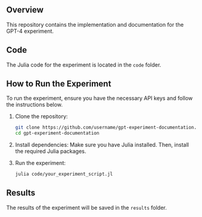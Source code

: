 ## Overview
This repository contains the implementation and documentation for the 
GPT-4 experiment.

## Code
The Julia code for the experiment is located in the `code` folder.

## How to Run the Experiment
To run the experiment, ensure you have the necessary API keys and follow 
the instructions below.

1. Clone the repository:
   ```bash
   git clone https://github.com/username/gpt-experiment-documentation.git
   cd gpt-experiment-documentation
   ```

2. Install dependencies:
   Make sure you have Julia installed. Then, install the required Julia 
packages.

3. Run the experiment:
   ```bash
   julia code/your_experiment_script.jl
   ```

## Results
The results of the experiment will be saved in the `results` folder.

